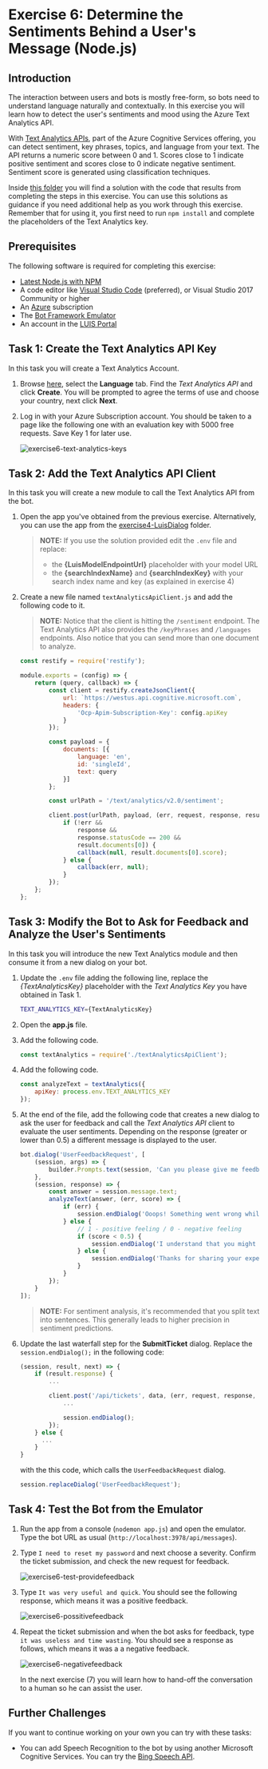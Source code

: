 # Exercise 6: Determine the Sentiments Behind a User's Message (Node.js)

## Introduction

The interaction between users and bots is mostly free-form, so bots need to understand language naturally and contextually. In this exercise you will learn how to detect the user's sentiments and mood using the Azure Text Analytics API.

With [Text Analytics APIs](https://azure.microsoft.com/en-us/services/cognitive-services/text-analytics/), part of the Azure Cognitive Services offering, you can detect sentiment, key phrases, topics, and language from your text. The API returns a numeric score between 0 and 1. Scores close to 1 indicate positive sentiment and scores close to 0 indicate negative sentiment. Sentiment score is generated using classification techniques.

Inside [this folder](./exercise6-MoodDetection) you will find a solution with the code that results from completing the steps in this exercise. You can use this solutions as guidance if you need additional help as you work through this exercise. Remember that for using it, you first need to run `npm install` and complete the placeholders of the Text Analytics key.

## Prerequisites

The following software is required for completing this exercise:

* [Latest Node.js with NPM](https://nodejs.org/en/download/)
* A code editor like [Visual Studio Code](https://code.visualstudio.com/download) (preferred), or Visual Studio 2017 Community or higher
* An [Azure](https://azureinfo.microsoft.com/us-freetrial.html?cr_cc=200744395&wt.mc_id=usdx_evan_events_reg_dev_0_iottour_0_0) subscription
* The [Bot Framework Emulator](https://emulator.botframework.com/)
* An account in the [LUIS Portal](https://www.luis.ai)

## Task 1: Create the Text Analytics API Key

In this task you will create a Text Analytics Account.

1. Browse [here](https://azure.microsoft.com/en-us/try/cognitive-services/), select the **Language** tab. Find the *Text Analytics API* and click **Create**. You will be prompted to agree the terms of use and choose your country, next click **Next**.

1. Log in with your Azure Subscription account. You should be taken to a page like the following one with an evaluation key with 5000 free requests. Save Key 1 for later use.

    ![exercise6-text-analytics-keys](./images/exercise6-text-analytics-keys.png)

## Task 2: Add the Text Analytics API Client

In this task you will create a new module to call the Text Analytics API from the bot.

1. Open the app you've obtained from the previous exercise. Alternatively, you can use the app from the [exercise4-LuisDialog](./exercise4-KnowledgeBase) folder.

    > **NOTE:** If you use the solution provided edit the `.env` file and replace:
    > * the **{LuisModelEndpointUrl}** placeholder with your model URL
    > * the **{searchIndexName}** and **{searchIndexKey}** with your search index name and key (as explained in exercise 4)

1. Create a new file named `textAnalyticsApiClient.js` and add the following code to it.

    > **NOTE:** Notice that the client is hitting the `/sentiment` endpoint. The Text Analytics API also provides the `/keyPhrases` and `/languages` endpoints. Also notice that you can send more than one document to analyze.

    ```javascript
    const restify = require('restify');

    module.exports = (config) => {
        return (query, callback) => {
            const client = restify.createJsonClient({
                url: `https://westus.api.cognitive.microsoft.com`,
                headers: {
                    'Ocp-Apim-Subscription-Key': config.apiKey
                }
            });

            const payload = {
                documents: [{
                    language: 'en',
                    id: 'singleId',
                    text: query
                }]
            };

            const urlPath = '/text/analytics/v2.0/sentiment';

            client.post(urlPath, payload, (err, request, response, result) => {
                if (!err &&
                    response &&
                    response.statusCode == 200 &&
                    result.documents[0]) {
                    callback(null, result.documents[0].score);
                } else {
                    callback(err, null);
                }
            });
        };
    };
    ```

## Task 3: Modify the Bot to Ask for Feedback and Analyze the User's Sentiments

In this task you will introduce the new Text Analytics module and then consume it from a new dialog on your bot.

1. Update the `.env` file adding the following line, replace the *{TextAnalyticsKey}* placeholder with the *Text Analytics Key* you have obtained in Task 1.

    ```bash
    TEXT_ANALYTICS_KEY={TextAnalyticsKey}
    ```

1. Open the **app.js** file.

1. Add the following code.

    ```javascript
    const textAnalytics = require('./textAnalyticsApiClient');
    ```

1. Add the following code.

    ```javascript
    const analyzeText = textAnalytics({
        apiKey: process.env.TEXT_ANALYTICS_KEY
    });
    ```

1. At the end of the file, add the following code that creates a new dialog to ask the user for feedback and call the *Text Analytics API* client to evaluate the user sentiments. Depending on the response (greater or lower than 0.5) a different message is displayed to the user.

    ```javascript
    bot.dialog('UserFeedbackRequest', [
        (session, args) => {
            builder.Prompts.text(session, 'Can you please give me feedback about this experience?');
        },
        (session, response) => {
            const answer = session.message.text;
            analyzeText(answer, (err, score) => {
                if (err) {
                    session.endDialog('Ooops! Something went wrong while analzying your answer. An IT representative agent will get in touch with you to follow up soon.');
                } else {
                    // 1 - positive feeling / 0 - negative feeling
                    if (score < 0.5) {
                        session.endDialog('I understand that you might be dissatisfied with my assistance. An IT representative will get in touch with you soon to help you.');
                    } else {
                        session.endDialog('Thanks for sharing your experience.');
                    }
                }
            });
        }
    ]);
    ```

    > **NOTE:** For sentiment analysis, it's recommended that you split text into sentences. This generally leads to higher precision in sentiment predictions.

1. Update the last waterfall step for the **SubmitTicket** dialog. Replace the `session.endDialog();` in the following code:

    ```javascript
    (session, result, next) => {
        if (result.response) {
            ...

            client.post('/api/tickets', data, (err, request, response, ticketId) => {
                ...

                session.endDialog();
            });
        } else {
          ...
        }
    }
    ```

    with the this code, which calls the `UserFeedbackRequest` dialog.

    ```javascript
    session.replaceDialog('UserFeedbackRequest');
    ```

## Task 4: Test the Bot from the Emulator

1. Run the app from a console (`nodemon app.js`) and open the emulator. Type the bot URL as usual (`http://localhost:3978/api/messages`).

1. Type `I need to reset my password` and next choose a severity. Confirm the ticket submission, and check the new request for feedback.

    ![exercise6-test-providefeedback](./images/exercise6-test-providefeedback.png)

1. Type `It was very useful and quick`. You should see the following response, which means it was a positive feedback.

    ![exercise6-possitivefeedback](./images/exercise6-possitivefeedback.png)

1. Repeat the ticket submission and when the bot asks for feedback, type `it was useless and time wasting`. You should see a response as follows, which means it was a a negative feedback.

    ![exercise6-negativefeedback](./images/exercise6-negativefeedback.png)

    In the next exercise (7) you will learn how to hand-off the conversation to a human so he can assist the user.

## Further Challenges

If you want to continue working on your own you can try with these tasks:

* You can add Speech Recognition to the bot by using another Microsoft Cognitive Services. You can try the [Bing Speech API](https://azure.microsoft.com/en-us/services/cognitive-services/speech/).
